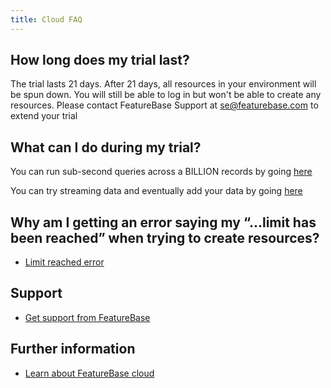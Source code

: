 ```yaml
---
title: Cloud FAQ
---
```


## How long does my trial last?

The trial lasts 21 days. After 21 days, all resources in your environment will be spun down. You will still be able to log in but won't be able to create any resources. Please contact FeatureBase Support at [se@featurebase.com](mailto:se@featurebase.com) to extend your trial

## What can I do during my trial?

You can run sub-second queries across a BILLION records by going [here](/cloud/cloud-setup/cloud-quickstart-guide)

You can try streaming data and eventually add your data by going [here](/cloud/cloud-data-ingestion/ingest-data-overview)

## Why am I getting an error saying my “…limit has been reached” when trying to create resources?

* [Limit reached error](/cloud/cloud-troubleshooting/issue-limit-reached)

## Support

* [Get support from FeatureBase](https://www.featurebase.com/contact-us)

## Further information

* [Learn about FeatureBase cloud](/cloud/cloud-introduction)
